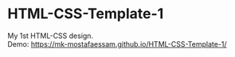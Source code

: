 # HTML-CSS-Template-1
My 1st HTML-CSS design.<br>
Demo: https://mk-mostafaessam.github.io/HTML-CSS-Template-1/
